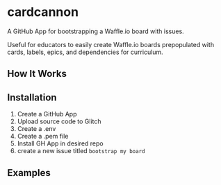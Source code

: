 # cardcannon
A GitHub App for bootstrapping a Waffle.io board with issues.

Useful for educators to easily create Waffle.io boards prepopulated with cards, labels, epics, and dependencies for curriculum.

## How It Works

## Installation

1. Create a GitHub App
1. Upload source code to Glitch
1. Create a .env
1. Create a .pem file
1. Install GH App in desired repo
1. create a new issue titled `bootstrap my board`

## Examples


